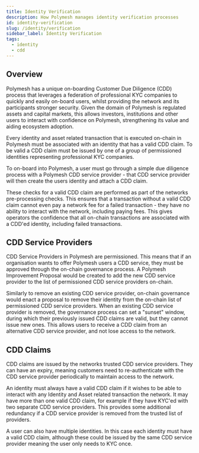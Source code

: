```yaml
---
title: Identity Verification
description: How Polymesh manages identity verification processes
id: identity-verification
slug: /identity/verification
sidebar_label: Identity Verification
tags:
  - identity
  - cdd
---
```


## Overview

Polymesh has a unique on-boarding Customer Due Diligence (CDD) process that leverages a federation of professional KYC companies to quickly and easily on-board users, whilst providing the network and its participants stronger security. Given the domain of Polymesh is regulated assets and capital markets, this allows investors, institutions and other users to interact with confidence on Polymesh, strengthening its value and aiding ecosystem adoption.

Every identity and asset related transaction that is executed on-chain in Polymesh must be associated with an identity that has a valid CDD claim. To be valid a CDD claim must be issued by one of a group of permissioned identities representing professional KYC companies.

To on-board into Polymesh, a user must go through a simple due diligence process with a Polymesh CDD service provider - that CDD service provider will then create the users identity and attach a CDD claim.

These checks for a valid CDD claim are performed as part of the networks pre-processing checks. This ensures that a transaction without a valid CDD claim cannot even pay a network fee for a failed transaction - they have no ability to interact with the network, including paying fees. This gives operators the confidence that all on-chain transactions are associated with a CDD'ed identity, including failed transactions.

## CDD Service Providers

CDD Service Providers in Polymesh are permissioned. This means that if an organisation wants to offer Polymesh users a CDD service, they must be approved through the on-chain governance process. A Polymesh Improvement Proposal would be created to add the new CDD service provider to the list of permissioned CDD service providers on-chain.

Similarly to remove an existing CDD service provider, on-chain governance would enact a proposal to remove their identity from the on-chain list of permissioned CDD service providers. When an existing CDD service provider is removed, the governance process can set a "sunset" window, during which their previously issued CDD claims are valid, but they cannot issue new ones. This allows users to receive a CDD claim from an alternative CDD service provider, and not lose access to the network.

## CDD Claims

CDD claims are issued by the networks trusted CDD service providers. They can have an expiry, meaning customers need to re-authenticate with the CDD service provider periodically to maintain access to the network.

An identity must always have a valid CDD claim if it wishes to be able to interact with any Identity and Asset related transaction the network. It may have more than one valid CDD claim, for example if they have KYC'ed with two separate CDD service providers. This provides some additional redundancy if a CDD service provider is removed from the trusted list of providers.

A user can also have multiple identities. In this case each identity must have a valid CDD claim, although these could be issued by the same CDD service provider meaning the user only needs to KYC once.
